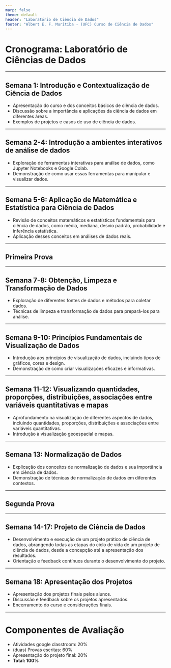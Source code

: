 ```yaml
---
marp: false
theme: default
header: "Laboratório de Ciência de Dados"
footer: "Albert E. F. Muritiba - (UFC) Curso de Ciência de Dados"
---
```


# Cronograma: Laboratório de Ciências de Dados

<!-- ![bg opacity:50% right](images/cronograma.jpeg) -->

---

## Semana 1: Introdução e Contextualização de Ciência de Dados

- Apresentação do curso e dos conceitos básicos de ciência de dados.
- Discussão sobre a importância e aplicações da ciência de dados em diferentes áreas.
- Exemplos de projetos e casos de uso de ciência de dados.

---

## Semana 2-4: Introdução a ambientes interativos de análise de dados

- Exploração de ferramentas interativas para análise de dados, como Jupyter Notebooks e Google Colab.
- Demonstração de como usar essas ferramentas para manipular e visualizar dados.

---

## Semana 5-6: Aplicação de Matemática e Estatística para Ciência de Dados

- Revisão de conceitos matemáticos e estatísticos fundamentais para ciência de dados, como média, mediana, desvio padrão, probabilidade e inferência estatística.
- Aplicação desses conceitos em análises de dados reais.

---

## Primeira Prova

---

## Semana 7-8: Obtenção, Limpeza e Transformação de Dados

- Exploração de diferentes fontes de dados e métodos para coletar dados.
- Técnicas de limpeza e transformação de dados para prepará-los para análise.

---

## Semana 9-10: Princípios Fundamentais de Visualização de Dados

- Introdução aos princípios de visualização de dados, incluindo tipos de gráficos, cores e design.
- Demonstração de como criar visualizações eficazes e informativas.

---

## Semana 11-12: Visualizando quantidades, proporções, distribuições, associações entre variáveis quantitativas e mapas

- Aprofundamento na visualização de diferentes aspectos de dados, incluindo quantidades, proporções, distribuições e associações entre variáveis quantitativas.
- Introdução à visualização geoespacial e mapas.

---

## Semana 13: Normalização de Dados

- Explicação dos conceitos de normalização de dados e sua importância em ciência de dados.
- Demonstração de técnicas de normalização de dados em diferentes contextos.

---

## Segunda Prova

---

## Semana 14-17: Projeto de Ciência de Dados

- Desenvolvimento e execução de um projeto prático de ciência de dados, abrangendo todas as etapas do ciclo de vida de um projeto de ciência de dados, desde a concepção até a apresentação dos resultados.
- Orientação e feedback contínuos durante o desenvolvimento do projeto.

---

## Semana 18: Apresentação dos Projetos

- Apresentação dos projetos finais pelos alunos.
- Discussão e feedback sobre os projetos apresentados.
- Encerramento do curso e considerações finais.

---

# Componentes de Avaliação

- Atividades google classtroom: 20%
- (duas) Provas escritas: 60%
- Apresentação do projeto final: 20%
- **Total: 100%**